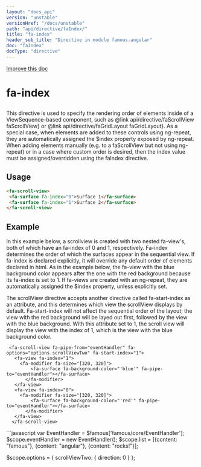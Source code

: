 ```yaml
---
layout: "docs_api"
version: "unstable"
versionHref: "/docs/unstable"
path: "api/directive/faIndex/"
title: "fa-index"
header_sub_title: "Directive in module famous.angular"
doc: "faIndex"
docType: "directive"
---
```


<div class="improve-docs">
  <a href='https://github.com/Famous/famous-angular/edit/master/src/scripts/directives/fa-index.js#L1'>
    Improve this doc
  </a>
</div>




<h1 class="api-title">

  fa-index



</h1>





This directive is used to specify the rendering order of elements
inside of a ViewSequence-based component, such as @link api/directive/faScrollView faScrollView}
or @link api/directive/faGridLayout faGridLayout}.  As a special case, when elements are added to
these controls using ng-repeat, they are automatically assigned the
$index property exposed by ng-repeat.  When adding elements manually
(e.g. to a faScrollView but not using ng-repeat) or in a case where custom
order is desired, then the index value must be assigned/overridden using the faIndex directive.








  
<h2 id="usage">Usage</h2>
  
```html
<fa-scroll-view>
 <fa-surface fa-index="0">Surface 1</fa-surface>
 <fa-surface fa-index="1">Surface 2</fa-surface>
</fa-scroll-view>
```
  
  

  



<h2 id="example">Example</h2><p>In this example below, a scrollview is created with two nested fa-view&#39;s, both of which have an fa-index of 0 and 1, respectively.
Fa-index determines the order of which the surfaces appear in the sequential view.
If fa-index is declared explicitly, it will override any default order of elements declared in html.
As in the example below, the fa-view with the blue background color appears after the one with the red background because its fa-index is set to 1.
If fa-views are created with an ng-repeat, they are automatically assigned the $index property, unless explicitly set.</p>
<p>The scrollView directive accepts another directive called fa-start-index as an attribute, and this determines which view the scrollView displays by default.
Fa-start-index will not affect the sequential order of the layout; the view with the red background will be layed out first, followed by the view with the blue background.
With this attribute set to 1, the scroll view will display the view with the index of 1, which is the view with the blue background color. </p>
<pre><code class="lang-html"> &lt;fa-scroll-view fa-pipe-from=&quot;eventHandler&quot; fa-options=&quot;options.scrollViewTwo&quot; fa-start-index=&quot;1&quot;&gt;
   &lt;fa-view fa-index=&quot;1&quot;&gt;
     &lt;fa-modifier fa-size=&quot;[320, 320]&quot;&gt;
         &lt;fa-surface fa-background-color=&quot;&#39;blue&#39;&quot; fa-pipe-to=&quot;eventHandler&quot;&gt;&lt;/fa-surface&gt;
       &lt;/fa-modifier&gt;
   &lt;/fa-view&gt;
   &lt;fa-view fa-index=&quot;0&quot;&gt;
     &lt;fa-modifier fa-size=&quot;[320, 320]&quot;&gt;
         &lt;fa-surface fa-background-color=&quot;&#39;red&#39;&quot; fa-pipe-to=&quot;eventHandler&quot;&gt;&lt;/fa-surface&gt;
       &lt;/fa-modifier&gt;
   &lt;/fa-view&gt;
  &lt;/fa-scroll-view&gt;</code></pre>
<p>```javascript
var EventHandler = $famous[&#39;famous/core/EventHandler&#39;];
$scope.eventHandler = new EventHandler();
$scope.list = [{content: &quot;famous&quot;}, {content: &quot;angular&quot;}, {content: &quot;rocks!&quot;}];</p>
<p>$scope.options = {
  scrollViewTwo: {
    direction: 0
  }
};</p>



